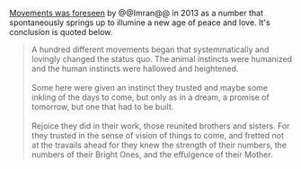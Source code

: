 [Movements was foreseen](https://imran.yieldmore.org/dear-brother/) by @@Imran@@ in 2013 as a number that spontaneously springs up to illumine a new age of peace and love. It's conclusion is quoted below.

> A hundred different movements began that systemmatically and lovingly changed the status quo. The animal instincts were humanized and the human instincts were hallowed and heightened.<br /><br />
> Some here were given an instinct they trusted and maybe some inkling of the days to come, but only as in a dream, a promise of tomorrow, but one that had to be built.<br /><br />
> Rejoice they did in their work, those reunited brothers and sisters. For they trusted in the sense of vision of things to come, and fretted not at the travails ahead for they knew the strength of their numbers, the numbers of their Bright Ones, and the effulgence of their Mother.
